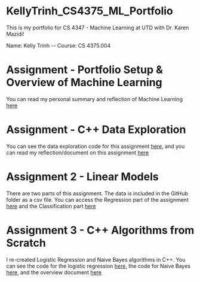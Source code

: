 # KellyTrinh_CS4375_ML_Portfolio
This is my portfolio for CS 4347 - Machine Learning at UTD with Dr. Karen Mazidi!

Name: Kelly Trinh --
Course: CS 4375.004

# Assignment - Portfolio Setup & Overview of Machine Learning
You can read my personal summary and reflection of Machine Learning [here](Overview_of_ML.pdf)

# Assignment - C++ Data Exploration
You can see the data exploration code for this assignment [here](/C%2B%2B_Data_Exploration/CPP_Data_Exploration_main.cpp), and you can read
my reflection/document on this assignment [here](/C%2B%2B_Data_Exploration/C%2B%2B_Data_Exploration_Reflection.pdf)

# Assignment 2 - Linear Models
There are two parts of this assignment. The data is included in the GitHub folder as a csv file. You can access the Regression part of the assignment [here](https://github.com/KellyTranT/KellyTrinh_CS4375_ML_Portfolio/blob/main/Linear%20Models/Regression.pdf) and the Classification part [here](https://github.com/KellyTranT/KellyTrinh_CS4375_ML_Portfolio/blob/main/Linear%20Models/Classification.pdf)

# Assignment 3 - C++ Algorithms from Scratch
I re-created Logistic Regression and Naive Bayes algorithms in C++. You can see the code for the logistic regression [here](https://github.com/KellyTranT/KellyTrinh_CS4375_ML_Portfolio/blob/main/C%2B%2B_Algorithms_From_Scratch/logisticRegression.cpp), the code for Naive Bayes [here](https://github.com/KellyTranT/KellyTrinh_CS4375_ML_Portfolio/blob/main/C%2B%2B_Algorithms_From_Scratch/naiveBayes.cpp), and the overview document [here](https://github.com/KellyTranT/KellyTrinh_CS4375_ML_Portfolio/blob/main/C%2B%2B_Algorithms_From_Scratch/Overview_Document_C%2B%2B_Algorithms.pdf)

